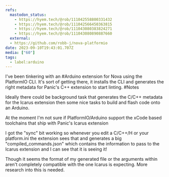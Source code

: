 ```yaml
---
refs:
  mastodon_status:
    - https://hyem.tech/@rob/111042558800331432
    - https://hyem.tech/@rob/111042566450363815
    - https://hyem.tech/@rob/111043080383824271
    - https://hyem.tech/@rob/111043080890887660
  external:
  - https://github.com/robb-j/nova-platformio
date: 2023-09-10T19:43:01.707Z
media: ["60"]
tags:
  - label:arduino
---
```


I've been tinkering with  an #Arduino extension for Nova using the PlatformIO CLI. It's sort of getting there, it installs the CLI and generates the right metadata for Panic's C++ extension to start linting. #Notes

Ideally there could be background task that generates the C/C++ metadata for the Icarus extension then some nice tasks to build and flash code onto an Arduino.

At the moment I'm not sure if PlatformIO/Arduino support the xCode based toolchains that ship with Panic's Icarus extension

I got the "sync" bit working so whenever you edit a C/C++/H or your platform.ini the extension sees that and generates a big "compiled_commands.json" which contains the information to pass to the Icarus extension and I can see that it is seeing it!

Though it seems the format of my generated file or the arguments within aren't completely compatible with the one Icarus is expecting. More research into this is needed.
